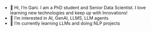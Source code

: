 - 👋 Hi, I’m Gani. I am a PhD student and Senior Data Scientist. I love learning new technologies and keep up with Innovations!
- 👀 I’m interested in AI, GenAI, LLMS, LLM agents
- 🌱 I’m currently learning LLMs and doing NLP projects 

<!---
ganiesenov/ganiesenov is a ✨ special ✨ repository because its `README.md` (this file) appears on your GitHub profile.
You can click the Preview link to take a look at your changes.
--->

